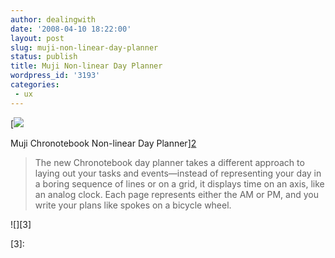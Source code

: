 ```yaml
---
author: dealingwith
date: '2008-04-10 18:22:00'
layout: post
slug: muji-non-linear-day-planner
status: publish
title: Muji Non-linear Day Planner
wordpress_id: '3193'
categories:
 - ux
---
```


[![][1]


Muji Chronotebook Non-linear Day Planner][2]

> The new Chronotebook day planner takes a different approach to laying out
your tasks and events—instead of representing your day in a boring sequence of
lines or on a grid, it displays time on an axis, like an analog clock. Each
page represents either the AM or PM, and you write your plans like spokes on a
bicycle wheel.

![][3]

   [1]: http://danielsjourney.com/blog/files/2008/04/chronotebook3_resized.jpg

   [2]: http://lifehacker.com/377905/muji-chronotebook-non%20linear-day-planner

   [3]:

